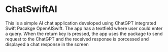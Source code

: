 # ChatSwiftAI

This is a simple AI chat application developed using ChatGPT integrated Swift Pacakge OpenAISwift. The app has a textfield where user could enter a query.
When the return key is pressed, the app uses the package to send request to the ChatGPT and the received response is porcessed and displayed a chat 
response in the screen
